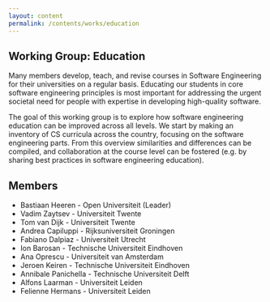 ```yaml
---
layout: content
permalink: /contents/works/education
---
```


## Working Group: Education

Many members develop, teach, and revise courses in Software Engineering for their universities on a regular basis. Educating our students in core software engineering principles is most important for addressing the urgent societal need for people with expertise in developing high-quality software.

The goal of this working group is to explore how software engineering education can be improved across all levels. We start by making an inventory of CS curricula across the country, focusing on the software engineering parts. From this overview similarities and differences can be compiled, and collaboration at the course level can be fostered (e.g. by sharing best practices in software engineering education).

## Members

* Bastiaan Heeren - Open Universiteit (Leader)
* Vadim Zaytsev - Universiteit Twente
* Tom van Dijk - Universiteit Twente
* Andrea Capiluppi - Rijksuniversiteit Groningen
* Fabiano Dalpiaz - Universiteit Utrecht
* Ion Barosan - Technische Universiteit Eindhoven
* Ana Oprescu - Universiteit van Amsterdam
* Jeroen Keiren - Technische Universiteit Eindhoven
* Annibale Panichella - Technische Universiteit Delft
* Alfons Laarman - Universiteit Leiden
* Felienne Hermans - Universiteit Leiden
